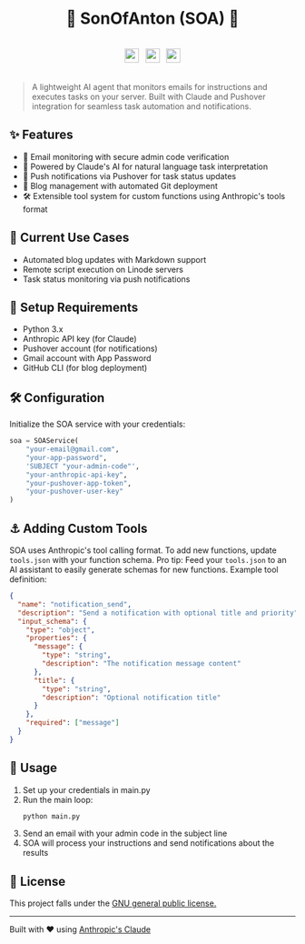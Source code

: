 <div align="center"><h1>🤖 SonOfAnton (SOA) 🤖</h1></div>

<br>
<div align="center">
  <img/ src="https://github.com/user-attachments/assets/b7ca8b8b-7840-4b1d-aa40-c081e15d3af2" height="25">&nbsp;&nbsp;
  <img/ src="https://github.com/user-attachments/assets/3cd1ab55-deda-4cdd-a21e-951d91bf3231" height="25">&nbsp;&nbsp;
  <img/ src="https://github.com/user-attachments/assets/aaac5885-8d01-4b17-a778-e67a6d98d74b" height="25">
</div>
<br>

> A lightweight AI agent that monitors emails for instructions and executes tasks on your server. Built with Claude and Pushover integration for seamless task automation and notifications.

## ✨ Features

- 📧 Email monitoring with secure admin code verification
- 🧠 Powered by Claude's AI for natural language task interpretation
- 📱 Push notifications via Pushover for task status updates
- 📝 Blog management with automated Git deployment
- 🛠️ Extensible tool system for custom functions using Anthropic's tools format

## 🏹 Current Use Cases

- Automated blog updates with Markdown support
- Remote script execution on Linode servers
- Task status monitoring via push notifications

## 🧱 Setup Requirements

- Python 3.x
- Anthropic API key (for Claude)
- Pushover account (for notifications)
- Gmail account with App Password
- GitHub CLI (for blog deployment)

## 🛠️ Configuration

Initialize the SOA service with your credentials:

```python
soa = SOAService(
    "your-email@gmail.com",
    "your-app-password",
    'SUBJECT "your-admin-code"',
    "your-anthropic-api-key",
    "your-pushover-app-token",
    "your-pushover-user-key"
)
```

## ⚓ Adding Custom Tools

SOA uses Anthropic's tool calling format. To add new functions, update `tools.json` with your function schema. Pro tip: Feed your `tools.json` to an AI assistant to easily generate schemas for new functions. Example tool definition:

```json
{
  "name": "notification_send",
  "description": "Send a notification with optional title and priority",
  "input_schema": {
    "type": "object",
    "properties": {
      "message": {
        "type": "string",
        "description": "The notification message content"
      },
      "title": {
        "type": "string",
        "description": "Optional notification title"
      }
    },
    "required": ["message"]
  }
}
```

## 🎠 Usage

1. Set up your credentials in main.py
2. Run the main loop:
   ```bash
   python main.py
   ```
3. Send an email with your admin code in the subject line
4. SOA will process your instructions and send notifications about the results

## 🎫 License
This project falls under the [GNU general public license.](https://github.com/mohsilas/clipycards/blob/main/LICENSE)

---
Built with ❤️ using [Anthropic's Claude](https://anthropic.com/claude)
